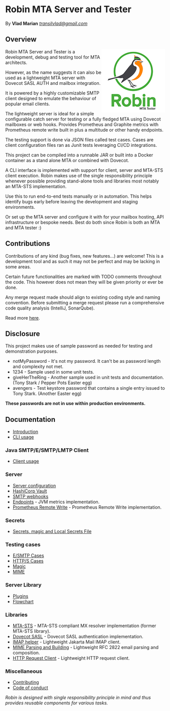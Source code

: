 Robin MTA Server and Tester
===========================
By **Vlad Marian** *<transilvlad@gmail.com>*


Overview
--------
<img align="right" width="200" height="200" src="doc/img/robin.jpg" alt="Logo">
Robin MTA Server and Tester is a development, debug and testing tool for MTA architects.

However, as the name suggests it can also be used as a lightweight MTA server with Dovecot SASL AUTH and mailbox integration.

It is powered by a highly customizable SMTP client designed to emulate the behaviour of popular email clients.

The lightweight server is ideal for a simple configurable catch server for testing or a fully fledged MTA using Dovecot mailboxes or web hooks.
Provides Prometheus and Graphite metrics with Prometheus remote write built in plus a multitude or other handy endpoints.

The testing support is done via JSON files called test cases.
Cases are client configuration files ran as Junit tests leveraging CI/CD integrations.

This project can be compiled into a runnable JAR or built into a Docker container as a stand alone MTA or combined with Dovecot.

A CLI interface is implemented with support for client, server and MTA-STS client execution.
Robin makes use of the single responsibility principle whenever possible providing stand-alone tools and libraries most notably an MTA-STS implementation.

Use this to run end-to-end tests manually or in automation.
This helps identify bugs early before leaving the development and staging environments.

Or set up the MTA server and configure it with for your mailbox hosting, API infrastructure or bespoke needs.
Best do both since Robin is both an MTA and MTA tester :)

Contributions
-------------
Contributions of any kind (bug fixes, new features...) are welcome!
This is a development tool and as such it may not be perfect and may be lacking in some areas.

Certain future functionalities are marked with TODO comments throughout the code.
This however does not mean they will be given priority or ever be done.

Any merge request made should align to existing coding style and naming convention.
Before submitting a merge request please run a comprehensive code quality analysis (IntelliJ, SonarQube).

Read more [here](contributing.md).


Disclosure
----------
This project makes use of sample password as needed for testing and demonstration purposes.

- notMyPassword - It's not my password. It can't be as password length and complexity not met.
- 1234 - Sample used in some unit tests.
- giveHerTheRing - Another sample used in unit tests and documentation. (Tony Stark / Pepper Pots Easter egg)
- avengers - Test keystore password that contains a single entry issued to Tony Stark. (Another Easter egg)

**These passwords are not in use within production environments.**


Documentation
-------------
- [Introduction](doc/introduction.md)
- [CLI usage](doc/cli.md)

### Java SMTP/E/SMTP/LMTP Client
- [Client usage](doc/client.md)

### Server
- [Server configuration](doc/server.md)
- [HashiCorp Vault](doc/vault.md)
- [SMTP webhooks](doc/webhooks.md)
- [Endpoints](doc/endpoints.md) - JVM metrics implementation.
- [Prometheus Remote Write](doc/prometheus.md) - Prometheus Remote Write implementation.

### Secrets
- [Secrets, magic and Local Secrets File](doc/secrets.md)

### Testing cases
- [E/SMTP Cases](doc/case-smtp.md)
- [HTTP/S Cases](doc/case-http.md)
- [Magic](doc/magic.md)
- [MIME](doc/mime.md)

### Server Library
- [Plugins](doc/plugins.md)
- [Flowchart](doc/flowchart.md)

### Libraries
- [MTA-STS](doc/lib/mta-sts/readme.md) - MTA-STS compliant MX resolver implementation (former MTA-STS library).
- [Dovecot SASL](doc/lib/dovecot-sasl.md) - Dovecot SASL authentication implementation.
- [IMAP helper](doc/lib/imap.md) - Lightweight Jakarta Mail IMAP client.
- [MIME Parsing and Building](doc/lib/mime.md) - Lightweight RFC 2822 email parsing and composition.
- [HTTP Request Client](doc/lib/request.md) - Lightweight HTTP request client.

### Miscellaneous
- [Contributing](contributing.md)
- [Code of conduct](code_of_conduct.md)

_Robin is designed with single responsibility principle in mind and thus provides reusable components for various tasks._
